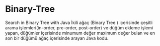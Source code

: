 # Binary-Tree
Search in Binary Tree with Java
İkili ağaç (Binary Tree ) içerisinde çeşitli arama işlemleri(in-order, pre-order, post-order) ve düğüm ekleme işlemi yapan, 
düğümler içerisinde minumum değer maximum değer bulan ve en son bir düğümü ağaç içerisinde arayan Java kodu. 
